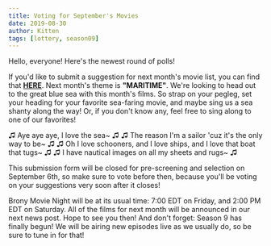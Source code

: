 ```yaml
---
title: Voting for September's Movies
date: 2019-08-30
author: Kitten
tags: [lottery, season09]
---
```


Hello, everyone!  Here's the newest round of polls!

If you'd like to submit a suggestion for next month's movie list, you can find that **[HERE][lotto]**. Next month's theme is **"MARITIME"**.  We're looking to head out to the great blue sea with this month's films.  So strap on your pegleg, set your heading for your favorite sea-faring movie, and maybe sing us a sea shanty along the way!  Or, if you don't know any, feel free to sing along to one of our favorites!

♫ Aye aye aye, I love the sea~ ♫
♫ The reason I'm a sailor 'cuz it's the only way to be~ ♫
♫ Oh I love schooners, and I love ships, and I love that boat that tugs~ ♫
♫ I have nautical images on all my sheets and rugs~ ♫

This submission form will be closed for pre-screening and selection on September 6th, so make sure to vote before then, because you'll be voting on your suggestions very soon after it closes!

Brony Movie Night will be at its usual time: 7:00 EDT on Friday, and 2:00 PM EDT on Saturday.  All of the films for next month will be announced in our next news post.  Hope to see you then!  And don't forget: Season 9 has finally begun!  We will be airing new episodes live as we usually do, so be sure to tune in for that!

[lotto]: https://docs.google.com/forms/d/e/1FAIpQLSfoMuC2_GOMecqC65TiSu3rOytOUwkP9NInXvzWpHs4nGCsSQ/viewform
